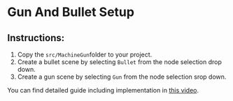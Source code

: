 # Gun And Bullet Setup
## Instructions:
1. Copy the `src/MachineGun`folder to your project.
2. Create a bullet scene by selecting `Bullet` from the node selection drop down.
3. Create a gun scene by selecting `Gun` from the node selection srop down.

You can find detailed guide including implementation in [this video](https://youtu.be/gCIJb0fZaIo).
